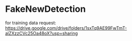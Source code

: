 # FakeNewDetection

for training data request: https://drive.google.com/drive/folders/1sxTq9AE99FwTmT-alZXzzCVc25Oa48oX?usp=sharing
